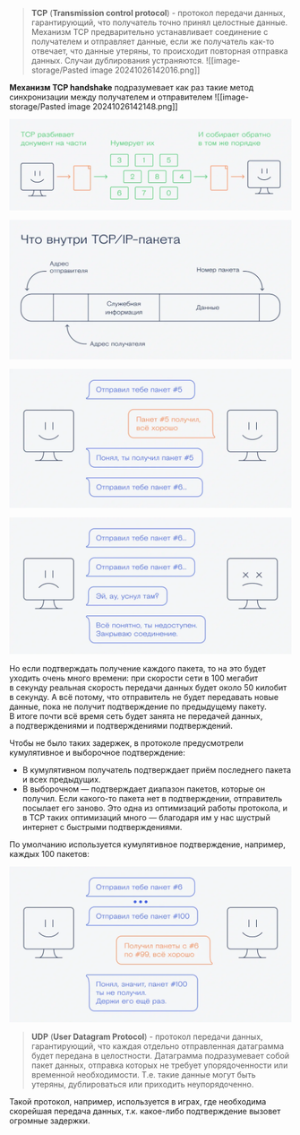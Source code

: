 > **TCP** (**Transmission control protocol**) - протокол передачи данных, гарантирующий, что получатель точно принял целостные данные. 
> Механизм TCP предварительно устанавливает соединение с получателем и отправляет данные, если же получатель как-то отвечает, что данные утеряны, то происходит повторная отправка данных. Случаи дублирования устраняются.
![[image-storage/Pasted image 20241026142016.png]]

**Механизм TCP handshake** подразумевает как раз такие метод синхронизации между получателем и отправителем
![[image-storage/Pasted image 20241026142148.png]]

![Untitled](image-storage/Untitled.webp)

![Untitled](image-storage/Untitled%201.webp)

![Untitled](image-storage/Untitled%202.webp)

![Untitled](image-storage/Untitled%203.webp)

Но если подтверждать получение каждого пакета, то на это будет 
уходить очень много времени: при скорости сети в 100 мегабит в секунду 
реальная скорость передачи данных будет около 50 килобит в секунду. 
А всё потому, что отправитель не будет передавать новые данные, пока 
не получит подтверждение по предыдущему пакету. В итоге почти всё время 
сеть будет занята не передачей данных, а подтверждениями 
и подтверждениями подтверждений.

Чтобы не было таких задержек, в протоколе предусмотрели кумулятивное и выборочное подтверждение:

- В кумулятивном получатель подтверждает приём последнего пакета и всех предыдущих.
- В выборочном — подтверждает диапазон пакетов, которые он получил. Если
какого-то пакета нет в подтверждении, отправитель посылает его заново.
Это одна из оптимизаций работы протокола, и в TCP таких оптимизаций
много — благодаря им у нас шустрый интернет с быстрыми подтверждениями.

По умолчанию используется кумулятивное подтверждение, например, каждых 100 пакетов:

![Untitled](image-storage/Untitled%204.webp)

> **UDP** (**User Datagram Protocol**) - протокол передачи данных, гарантирующий, что каждая отдельно отправленная датаграмма будет передана в целостности. Датаграмма подразумевает собой пакет данных, отправка которых не требует упорядоченности или временной необходимости. Т.е. такие данные могут быть утеряны, дублироваться или приходить неупорядоченно.

Такой протокол, например, используется в играх, где необходима скорейшая передача данных, т.к. какое-либо подтверждение вызовет огромные задержки.